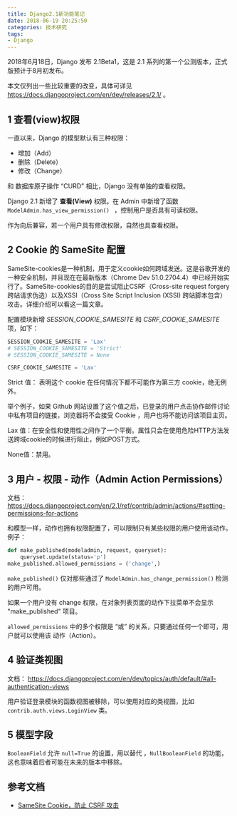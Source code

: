 ```yaml
---
title: Django2.1新功能笔记
date: 2018-06-19 20:25:50
categories: 技术研究
tags:
- Django
---
```


2018年6月18日，Django 发布 2.1Beta1，这是 2.1 系列的第一个公测版本，正式版预计于8月初发布。

本文仅列出一些比较重要的改变，具体可详见 https://docs.djangoproject.com/en/dev/releases/2.1/ 。

<!-- more -->


## 1 查看(view)权限

一直以来，Django 的模型默认有三种权限：

- 增加（Add）
- 删除（Delete）
- 修改（Change）

和 数据库原子操作 “CURD” 相比，Django 没有单独的查看权限。

Django 2.1 新增了 **查看(View)** 权限。在 Admin 中新增了函数  `ModelAdmin.has_view_permission() ` ，控制用户是否具有可读权限。

作为向后兼容，若一个用户具有修改权限，自然也具查看权限。

## 2 Cookie 的 SameSite 配置

SameSite-cookies是一种机制，用于定义cookie如何跨域发送。这是谷歌开发的一种安全机制，并且现在在最新版本（Chrome Dev 51.0.2704.4）中已经开始实行了。SameSite-cookies的目的是尝试阻止CSRF（Cross-site request forgery 跨站请求伪造）以及XSSI（Cross Site Script Inclusion (XSSI) 跨站脚本包含）攻击。详细介绍可以看这一篇文章。

配置模块新增 *SESSION_COOKIE_SAMESITE* 和 *CSRF_COOKIE_SAMESITE* 项，如下：

```python
SESSION_COOKIE_SAMESITE = 'Lax'
# SESSION_COOKIE_SAMESITE = 'Strict'
# SESSION_COOKIE_SAMESITE = None

CSRF_COOKIE_SAMESITE = 'Lax'
```

Strict 值： 表明这个 cookie 在任何情况下都不可能作为第三方 cookie，绝无例外。

举个例子，如果 Github 网站设置了这个值之后，已登录的用户点击协作邮件讨论中私有项目的链接，浏览器将不会接受 Cookie ，用户也将不能访问该项目主页。

Lax 值：在安全性和使用性之间作了一个平衡。属性只会在使用危险HTTP方法发送跨域cookie的时候进行阻止，例如POST方式。

None值：禁用。

## 3 用户 - 权限 - 动作（Admin Action Permissions）

文档： https://docs.djangoproject.com/en/2.1/ref/contrib/admin/actions/#setting-permissions-for-actions

和模型一样，动作也拥有权限配置了，可以限制只有某些权限的用户使用该动作。例子：

```python
def make_published(modeladmin, request, queryset):
    queryset.update(status='p')
make_published.allowed_permissions = ('change',)
```

`make_published()` 仅对那些通过了 `ModelAdmin.has_change_permission()` 检测的用户可用。

如果一个用户没有 change 权限，在对象列表页面的动作下拉菜单不会显示 "make_published" 项目。

`allowed_permissions` 中的多个权限是 “或” 的关系，只要通过任何一个即可，用户就可以使用该 动作（Action）。

## 4 验证类视图

文档： https://docs.djangoproject.com/en/dev/topics/auth/default/#all-authentication-views

用户验证登录模块的函数视图被移除，可以使用对应的类视图，比如 `contrib.auth.views.LoginView` 类。

## 5 模型字段

`BooleanField` 允许 `null=True` 的设置，用以替代 ，`NullBooleanField` 的功能，这也意味着后者可能在未来的版本中移除。

## 参考文档

- [SameSite Cookie，防止 CSRF 攻击](http://www.cnblogs.com/ziyunfei/p/5637945.html)
